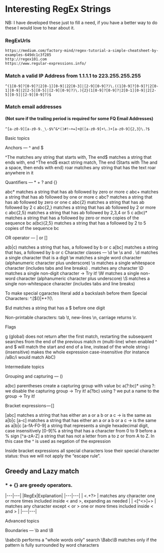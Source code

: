# Interesting RegEx Strings
NB: I have developed these just to fill a need, if you have a better way to do these I would love to hear about it.
<BR>
### RegExUrls
```  
https://medium.com/factory-mind/regex-tutorial-a-simple-cheatsheet-by-examples-649dc1c3f285
http://regex101.com
https://www.regular-expressions.info/  
```

### Match a valid IP Address from 1.1.1.1 to 223.255.255.255

```
^(1[0-9]?[0-9]?|2[0-1][0-9]|22[0-3]|[2-9][0-9]?)\.((1[0-9]?[0-9]?|2[0-1][0-9]|2[2-5][0-5]|[2-9][0-9]?)\.){2}(1[0-9]?[0-9]?|2[0-1][0-9]|2[2-5][0-5]|[2-9][0-9]?)$
```

### Match email addresses 
#### (Not sure if the trailing period is required for some FQ Email Addresses)

```
^[a-z0-9][a-z0-9._\-$%^&*()#!~+=]+@([a-z0-9]+\.)+[a-z0-9]{2,3}\.?$
```



Basic topics

Anchors — ^ and $

^The        matches any string that starts with, The 
end$        matches a string that ends with, end
^The end$   exact string match, The end (Starts with The and a space, then ends with end)
roar        matches any string that has the text roar anywhere in it

Quantifiers — * + ? and {}

abc*        matches a string that has ab followed by zero or more c
abc+        matches a string that has ab followed by one or more c
abc?        matches a string that has ab followed by zero or one c
abc{2}      matches a string that has ab followed by 2 c
abc{2,}     matches a string that has ab followed by 2 or more c
abc{2,5}    matches a string that has ab followed by 2,3,4 or 5 c
a(bc)*      matches a string that has a followed by zero or more copies of the sequence bc
a(bc){2,5}  matches a string that has a followed by 2 to 5 copies of the sequence bc

OR operator — | or []

a(b|c)     matches a string that has, a followed by b or c
a[bc]      matches a string that has, a followed by b or c
Character classes — \d \w \s and .
\d         matches a single character that is a digit
\w         matches a single word character (alphanumeric character plus underscore)
\s         matches a single whitespace character (includes tabs and line breaks)
.          matches any character
\D         matches a single non-digit character -> Try it!
\W         matches a single non-word character (alphanumeric character plus underscore)
\S         matches a single non-whitespace character (includes tabs and line breaks)

To make special cgaractes literal add a backslash before them 
Special Characters: ^.[$()|*+?{\

\$\d       matches a string that has a $ before one digit

Non-printable characters: tab \t, new-lines \n, carriage returns \r.

Flags

g (global) does not return after the first match, restarting the subsequent searches from the end of the previous match
m (multi-line) when enabled ^ and $ will match the start and end of a line, instead of the whole string
i (insensitive) makes the whole expression case-insensitive (for instance /aBc/i would match AbC)

Intermediate topics

Grouping and capturing — ()

a(bc)           parentheses create a capturing group with value bc
a(?:bc)*        using ?: we disable the capturing group -> Try it!
a(?<foo>bc)     using ?<foo> we put a name to the group -> Try it!

Bracket expressions — []

[abc]            matches a string that has either an a or a b or a c -> is the same as a|b|c
[a-c]            matches a string that has either an a or a b or a c -> is the same as a|b|c
[a-fA-F0-9]      a string that represents a single hexadecimal digit, case insensitively
[0-9]%           a string that has a character from 0 to 9 before a % sign
[^a-zA-Z]        a string that has not a letter from a to z or from A to Z. In this case the ^ is used as negation of the expression

Inside bracket expressions all special characters lose their special character status: thus we will not apply the “escape rule”.

## Greedy and Lazy match

### * + {} are greedy operators.
|---|---|
|RegEx|Explanation|
|---|---|
| <.+?> |            matches any character one or more times included inside < and >, expanding as needed |
| <[^<>]+> |        matches any character except < or > one or more times included inside < and > |
|---|---|

Advanced topics

Boundaries — \b and \B

\babc\b          performs a "whole words only" search
\Babc\B          matches only if the pattern is fully surrounded by word characters
